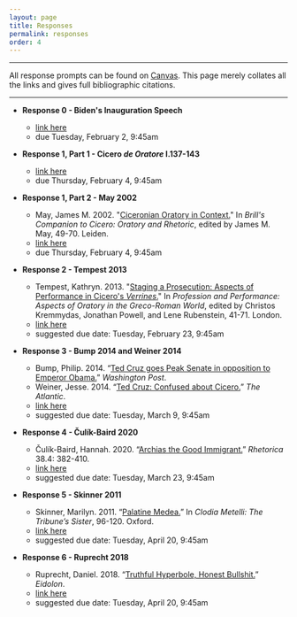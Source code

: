 ```yaml
---
layout: page
title: Responses
permalink: responses
order: 4
---
```


***

All response prompts can be found on [Canvas](https://hc.instructure.com/courses/3519). This page merely collates all the links and gives full bibliographic citations.

***

* **Response 0 - Biden's Inauguration Speech**
  * [link here](https://hc.instructure.com/courses/3519/assignments/30008)
  * due Tuesday, February 2, 9:45am

* **Response 1, Part 1 - Cicero *de Oratore* I.137-143**
  * [link here](https://hc.instructure.com/courses/3519/assignments/32148)
  * due Thursday, February 4, 9:45am

* **Response 1, Part 2 - May 2002**
  * May, James M. 2002. "[Ciceronian Oratory in Context.](https://drive.google.com/file/d/1UZeddOPyiWUGKMQ2Pwt8mCDojihTwtZN/view?usp=sharing)" In *Brill's Companion to Cicero: Oratory and Rhetoric*, edited by James M. May, 49-70. Leiden.
  * [link here](https://hc.instructure.com/courses/3519/assignments/32164)
  * due Thursday, February 4, 9:45am

* **Response 2 - Tempest 2013**
  * Tempest, Kathryn. 2013. "[Staging a Prosecution: Aspects of Performance in Cicero's *Verrines*.](https://drive.google.com/file/d/1TotiRdRcc5ROSK1rHBYDr64OLYqgsv6z/view?usp=sharing)" In *Profession and Performance: Aspects of Oratory in the Greco-Roman World*, edited by Christos Kremmydas, Jonathan Powell, and Lene Rubenstein, 41-71. London.
  * [link here](https://hc.instructure.com/courses/3519/assignments/32199)
  * suggested due date: Tuesday, February 23, 9:45am

* **Response 3 - Bump 2014 and Weiner 2014**
  * Bump, Philip. 2014. “[Ted Cruz goes Peak Senate in opposition to Emperor Obama.](https://www.washingtonpost.com/news/the-fix/wp/2014/11/20/ted-cruz-goes-peak-senate-in-opposition-to-emperor-obama/)” *Washington Post*.
  * Weiner, Jesse. 2014. “[Ted Cruz: Confused about Cicero.](https://www.theatlantic.com/politics/archive/2014/11/ted-cruz-confused-about-cicero/383066/)” *The Atlantic*.
  * [link here](https://hc.instructure.com/courses/3519/assignments/32219)
  * suggested due date: Tuesday, March 9, 9:45am

* **Response 4 - Čulík-Baird 2020**
  * Čulík-Baird, Hannah. 2020. “[Archias the Good Immigrant.](https://drive.google.com/file/d/1LEZQfBSGYPOct4KEA6uSfDMuea-utAgs/view?usp=sharing)” *Rhetorica* 38.4: 382-410.
  * [link here](https://hc.instructure.com/courses/3519/assignments/32222)
  * suggested due date: Tuesday, March 23, 9:45am

* **Response 5 - Skinner 2011**
  * Skinner, Marilyn. 2011. “[Palatine Medea.](https://drive.google.com/file/d/1Ud3g2i4SQzFxbWQPSW09RLA-2KS2zT8h/view?usp=sharing)” In *Clodia Metelli: The Tribune’s Sister*, 96-120. Oxford.
  * [link here](https://hc.instructure.com/courses/3519/assignments/32223)
  * suggested due date: Tuesday, April 20, 9:45am

* **Response 6 - Ruprecht 2018**
  * Ruprecht, Daniel. 2018. “[Truthful Hyperbole, Honest Bullshit.](https://eidolon.pub/truthful-hyperbole-honest-bullshit-c1b2f0b78c46)” *Eidolon*.
  * [link here](https://hc.instructure.com/courses/3519/assignments/32225)
  * suggested due date: Tuesday, April 20, 9:45am
